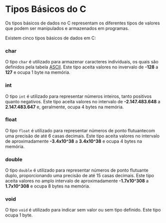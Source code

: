 # Tipos Básicos do C

Os tipos básicos de dados no C representam os diferentes tipos de valores que podem ser manipulados e armazenados em programas.

Existem cinco tipos básicos de dados em C:

### char

O tipo `char` é utilizado para armazenar caracteres individuais, os quais são definidos pela tabela [ASCII](https://www.sciencebuddies.org/science-fair-projects/references/ascii-table). Este tipo aceita valores no invervalo de **-128** a **127** e ocupa 1 byte na memória.

### int

O tipo `int` é utilizado para representar números inteiros, tanto positivos quanto negativos. Este tipo aceita valores no intervalo de **-2.147.483.648** a **2.147.483.647** e, geralmente, ocupa 4 bytes na memória.

### float

O tipo `float` é utilizado para representar números de ponto flutuantecom uma precisão de até 6 casas decimais. Este tipo aceita valores no intervalo de aproximadamente **-3.4x10^38** a **3.4x10^38** e ocupa 4 bytes na memória.

### double

O tipo `double` é utilizado para representar números de ponto flutuante duplo, proporcionando uma precisão de até 15 casas decimais. Este tipo aceita valores no amplo intervalo de aproximadamente **-1.7x10^308** a **1.7x10^308** e ocupa 8 bytes na memória.

### void

O tipo `void` é utilizado para indicar sem valor ou sem tipo definido. Este tipo ocupa 1 byte.
